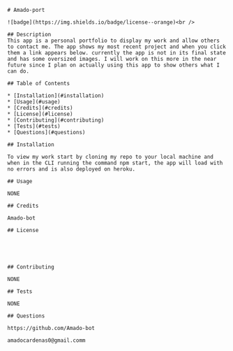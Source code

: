 
    # Amado-port   

    ![badge](https://img.shields.io/badge/license--orange)<br />
  
    ## Description
    This app is a personal portfolio to display my work and allow others to contact me. The app shows my most recent project and when you click them a link appears below. currently the app is not in its final state and has some oversized images. I will work on this more in the near future since I plan on actually using this app to show others what I can do.

    ## Table of Contents
  
    * [Installation](#installation)
    * [Usage](#usage)
    * [Credits](#credits)
    * [License](#license)
    * [Contributing](#contributing)
    * [Tests](#tests)
    * [Questions](#questions)
  
    ## Installation
  
    To view my work start by cloning my repo to your local machine and when in the CLI running the command npm start, the app will load with no errors and is also deployed on heroku.
  
    ## Usage
  
    NONE
  
    ## Credits
  
    Amado-bot
  
    ## License
  
    



    ## Contributing
  
    NONE
  
    ## Tests
  
    NONE
  
    ## Questions

    https://github.com/Amado-bot
  
    amadocardenas0@gmail.comm
    
    